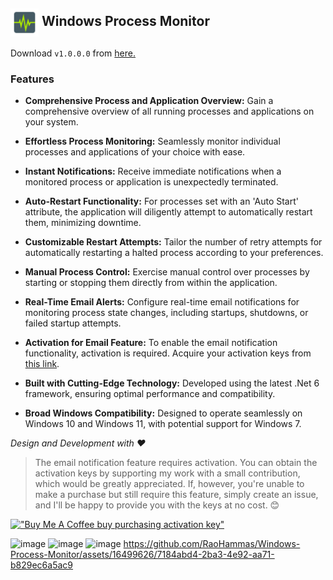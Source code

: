 <h2><img align="center" height="45" src="https://raw.githubusercontent.com/RaoHammas/Windows-Process-Monitor/master/MonitorApp/Images/icons8-heart-monitor-48.png?raw=true">   Windows Process Monitor</h2>

Download `v1.0.0.0` from [here.](https://github.com/RaoHammas/Windows-Process-Monitor/releases/tag/v1.0.0.0)<br />

### Features

- **Comprehensive Process and Application Overview:** Gain a comprehensive overview of all running processes and applications on your system.

- **Effortless Process Monitoring:** Seamlessly monitor individual processes and applications of your choice with ease.

- **Instant Notifications:** Receive immediate notifications when a monitored process or application is unexpectedly terminated.

- **Auto-Restart Functionality:** For processes set with an 'Auto Start' attribute, the application will diligently attempt to automatically restart them, minimizing downtime.

- **Customizable Restart Attempts:** Tailor the number of retry attempts for automatically restarting a halted process according to your preferences.

- **Manual Process Control:** Exercise manual control over processes by starting or stopping them directly from within the application.

- **Real-Time Email Alerts:** Configure real-time email notifications for monitoring process state changes, including startups, shutdowns, or failed startup attempts.

- **Activation for Email Feature:** To enable the email notification functionality, activation is required. Acquire your activation keys from [this link](https://www.buymeacoffee.com/hammas/e/161857).

- **Built with Cutting-Edge Technology:** Developed using the latest .Net 6 framework, ensuring optimal performance and compatibility.

- **Broad Windows Compatibility:** Designed to operate seamlessly on Windows 10 and Windows 11, with potential support for Windows 7.

*Design and Development with ❤️*

> The email notification feature requires activation. You can obtain the activation keys by supporting my work with a small contribution, which would be greatly appreciated. If, however, you're unable to make a purchase but still require this feature, simply create an issue, and I'll be happy to provide you with the keys at no cost. 😊


[!["Buy Me A Coffee buy purchasing activation key"](https://www.buymeacoffee.com/assets/img/custom_images/orange_img.png)](https://www.buymeacoffee.com/hammas/e/161857)




![image](https://github.com/RaoHammas/Windows-Process-Monitor/assets/16499626/68424607-ff00-404f-be22-2240f7bc44bd)
![image](https://github.com/RaoHammas/Windows-Process-Monitor/assets/16499626/44f073c4-a5eb-4d8a-9948-d16e6b3dc90a)
![image](https://github.com/RaoHammas/Windows-Process-Monitor/assets/16499626/aabcc2df-d094-4f08-9396-b268bbe4565e)
https://github.com/RaoHammas/Windows-Process-Monitor/assets/16499626/7184abd4-2ba3-4e92-aa71-b829ec6a5ac9


